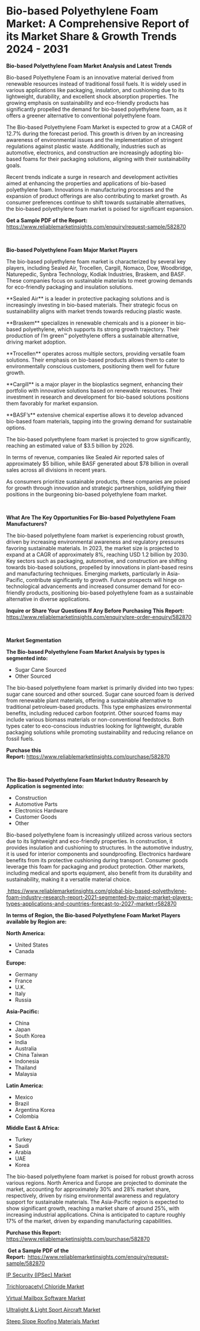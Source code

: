 <p><h1>Bio-based Polyethylene Foam Market: A Comprehensive Report of its Market Share & Growth Trends 2024 - 2031</h1></p><p><strong>Bio-based Polyethylene Foam Market Analysis and Latest Trends</strong></p>
<p><p>Bio-based Polyethylene Foam is an innovative material derived from renewable resources instead of traditional fossil fuels. It is widely used in various applications like packaging, insulation, and cushioning due to its lightweight, durability, and excellent shock absorption properties. The growing emphasis on sustainability and eco-friendly products has significantly propelled the demand for bio-based polyethylene foam, as it offers a greener alternative to conventional polyethylene foam.</p><p>The Bio-based Polyethylene Foam Market is expected to grow at a CAGR of 12.7% during the forecast period. This growth is driven by an increasing awareness of environmental issues and the implementation of stringent regulations against plastic waste. Additionally, industries such as automotive, electronics, and construction are increasingly adopting bio-based foams for their packaging solutions, aligning with their sustainability goals. </p><p>Recent trends indicate a surge in research and development activities aimed at enhancing the properties and applications of bio-based polyethylene foam. Innovations in manufacturing processes and the expansion of product offerings are also contributing to market growth. As consumer preferences continue to shift towards sustainable alternatives, the bio-based polyethylene foam market is poised for significant expansion.</p></p>
<p><strong>Get a Sample PDF of the Report:&nbsp;</strong> <a href="https://www.reliablemarketinsights.com/enquiry/request-sample/582870?utm_campaign=1398&utm_medium=2&utm_source=Github&utm_content=ia&utm_term=27092024&utm_id=bio-based-polyethylene-foam">https://www.reliablemarketinsights.com/enquiry/request-sample/582870</a></p>
<p>&nbsp;</p>
<p><strong>Bio-based Polyethylene Foam Major Market Players</strong></p>
<p><p>The bio-based polyethylene foam market is characterized by several key players, including Sealed Air, Trocellen, Cargill, Nomaco, Dow, Woodbridge, Naturepedic, Synbra Technology, Kodiak Industries, Braskem, and BASF. These companies focus on sustainable materials to meet growing demands for eco-friendly packaging and insulation solutions. </p><p>**Sealed Air** is a leader in protective packaging solutions and is increasingly investing in bio-based materials. Their strategic focus on sustainability aligns with market trends towards reducing plastic waste. </p><p>**Braskem** specializes in renewable chemicals and is a pioneer in bio-based polyethylene, which supports its strong growth trajectory. Their production of I’m green™ polyethylene offers a sustainable alternative, driving market adoption.</p><p>**Trocellen** operates across multiple sectors, providing versatile foam solutions. Their emphasis on bio-based products allows them to cater to environmentally conscious customers, positioning them well for future growth.</p><p>**Cargill** is a major player in the bioplastics segment, enhancing their portfolio with innovative solutions based on renewable resources. Their investment in research and development for bio-based solutions positions them favorably for market expansion.</p><p>**BASF’s** extensive chemical expertise allows it to develop advanced bio-based foam materials, tapping into the growing demand for sustainable options. </p><p>The bio-based polyethylene foam market is projected to grow significantly, reaching an estimated value of $3.5 billion by 2026. </p><p>In terms of revenue, companies like Sealed Air reported sales of approximately $5 billion, while BASF generated about $78 billion in overall sales across all divisions in recent years. </p><p>As consumers prioritize sustainable products, these companies are poised for growth through innovation and strategic partnerships, solidifying their positions in the burgeoning bio-based polyethylene foam market.</p></p>
<p>&nbsp;</p>
<p><strong>What Are The Key Opportunities For Bio-based Polyethylene Foam Manufacturers?</strong></p>
<p><p>The bio-based polyethylene foam market is experiencing robust growth, driven by increasing environmental awareness and regulatory pressures favoring sustainable materials. In 2023, the market size is projected to expand at a CAGR of approximately 8%, reaching USD 1.2 billion by 2030. Key sectors such as packaging, automotive, and construction are shifting towards bio-based solutions, propelled by innovations in plant-based resins and manufacturing techniques. Emerging markets, particularly in Asia-Pacific, contribute significantly to growth. Future prospects will hinge on technological advancements and increased consumer demand for eco-friendly products, positioning bio-based polyethylene foam as a sustainable alternative in diverse applications.</p></p>
<p><strong>Inquire or Share Your Questions If Any Before Purchasing This Report:</strong> <a href="https://www.reliablemarketinsights.com/enquiry/pre-order-enquiry/582870?utm_campaign=1398&utm_medium=2&utm_source=Github&utm_content=ia&utm_term=27092024&utm_id=bio-based-polyethylene-foam">https://www.reliablemarketinsights.com/enquiry/pre-order-enquiry/582870</a></p>
<p>&nbsp;</p>
<p><strong>Market Segmentation</strong></p>
<p><strong>The Bio-based Polyethylene Foam Market Analysis by types is segmented into:</strong></p>
<p><ul><li>Sugar Cane Sourced</li><li>Other Sourced</li></ul></p>
<p><p>The bio-based polyethylene foam market is primarily divided into two types: sugar cane sourced and other sourced. Sugar cane sourced foam is derived from renewable plant materials, offering a sustainable alternative to traditional petroleum-based products. This type emphasizes environmental benefits, including reduced carbon footprint. Other sourced foams may include various biomass materials or non-conventional feedstocks. Both types cater to eco-conscious industries looking for lightweight, durable packaging solutions while promoting sustainability and reducing reliance on fossil fuels.</p></p>
<p><strong>Purchase this Report:&nbsp;</strong><a href="https://www.reliablemarketinsights.com/purchase/582870?utm_campaign=1398&utm_medium=2&utm_source=Github&utm_content=ia&utm_term=27092024&utm_id=bio-based-polyethylene-foam">https://www.reliablemarketinsights.com/purchase/582870</a></p>
<p>&nbsp;</p>
<p><strong>The Bio-based Polyethylene Foam Market Industry Research by Application is segmented into:</strong></p>
<p><ul><li>Construction</li><li>Automotive Parts</li><li>Electronics Hardware</li><li>Customer Goods</li><li>Other</li></ul></p>
<p><p>Bio-based polyethylene foam is increasingly utilized across various sectors due to its lightweight and eco-friendly properties. In construction, it provides insulation and cushioning to structures. In the automotive industry, it is used for interior components and soundproofing. Electronics hardware benefits from its protective cushioning during transport. Consumer goods leverage this foam for packaging and product protection. Other markets, including medical and sports equipment, also benefit from its durability and sustainability, making it a versatile material choice.</p></p>
<p><a href="https://www.reliablemarketinsights.com/global-bio-based-polyethylene-foam-industry-research-report-2021-segmented-by-major-market-players-types-applications-and-countries-forecast-to-2027-market-r582870?utm_campaign=1398&utm_medium=2&utm_source=Github&utm_content=ia&utm_term=27092024&utm_id=bio-based-polyethylene-foam">&nbsp;https://www.reliablemarketinsights.com/global-bio-based-polyethylene-foam-industry-research-report-2021-segmented-by-major-market-players-types-applications-and-countries-forecast-to-2027-market-r582870</a></p>
<p><strong>In terms of Region, the Bio-based Polyethylene Foam Market Players available by Region are:</strong></p>
<p>
    <p> <strong> North America: </strong>
        <ul>
            <li>United States</li>
            <li>Canada</li>
        </ul>
        </p> 
    <p> <strong> Europe: </strong>
        <ul>
            <li>Germany</li>
            <li>France</li>
            <li>U.K.</li>
            <li>Italy</li>
            <li>Russia</li>
        </ul>
        </p> 
    <p> <strong> Asia-Pacific: </strong>
        <ul>
            <li>China</li>
            <li>Japan</li>
            <li>South Korea</li>
            <li>India</li>
            <li>Australia</li>
            <li>China Taiwan</li>
            <li>Indonesia</li>
            <li>Thailand</li>
            <li>Malaysia</li>
        </ul>
        </p> 
    <p> <strong> Latin America: </strong>
        <ul>
            <li>Mexico</li>
            <li>Brazil</li>
            <li>Argentina Korea</li>
            <li>Colombia</li>
        </ul>
        </p> 
    <p> <strong> Middle East & Africa: </strong>
        <ul>
            <li>Turkey</li>
            <li>Saudi</li>
            <li>Arabia</li>
            <li>UAE</li>
            <li>Korea</li>
        </ul>
    </p>
    </p>
<p><p>The bio-based polyethylene foam market is poised for robust growth across various regions. North America and Europe are projected to dominate the market, accounting for approximately 30% and 28% market share, respectively, driven by rising environmental awareness and regulatory support for sustainable materials. The Asia-Pacific region is expected to show significant growth, reaching a market share of around 25%, with increasing industrial applications. China is anticipated to capture roughly 17% of the market, driven by expanding manufacturing capabilities.</p></p>
<p><strong>Purchase this Report: </strong><a href="https://www.reliablemarketinsights.com/purchase/582870?utm_campaign=1398&utm_medium=2&utm_source=Github&utm_content=ia&utm_term=27092024&utm_id=bio-based-polyethylene-foam">https://www.reliablemarketinsights.com/purchase/582870</a></p>
<p>&nbsp;<strong>Get a Sample PDF of the Report:&nbsp;&nbsp;</strong><a href="https://www.reliablemarketinsights.com/enquiry/request-sample/582870?utm_campaign=1398&utm_medium=2&utm_source=Github&utm_content=ia&utm_term=27092024&utm_id=bio-based-polyethylene-foam">https://www.reliablemarketinsights.com/enquiry/request-sample/582870</a></p>
<p><strong></strong></p>
<p><p><a href="https://issuu.com/reportprime-2/docs/ip-security-ipsec-market-size-2030._101f56df5d2a89?utm_campaign=1398&utm_medium=2&utm_source=Github&utm_content=ia&utm_term=27092024&utm_id=bio-based-polyethylene-foam">IP Security (IPSec) Market</a></p><p><a href="https://www.linkedin.com/pulse/global-trichloroacetyl-chloride-industry-types-applications-ypigc?utm_campaign=1398&utm_medium=2&utm_source=Github&utm_content=ia&utm_term=27092024&utm_id=bio-based-polyethylene-foam">Trichloroacetyl Chloride Market</a></p><p><a href="https://github.com/jordond5lezama/Market-Research-Report-List-1/blob/main/virtual-mailbox-software-market.md?utm_campaign=1398&utm_medium=2&utm_source=Github&utm_content=ia&utm_term=27092024&utm_id=bio-based-polyethylene-foam">Virtual Mailbox Software Market</a></p><p><a href="https://issuu.com/reportprime-2/docs/ultralight-light-sport-aircraft-mar_7d3e056a32ffce?utm_campaign=1398&utm_medium=2&utm_source=Github&utm_content=ia&utm_term=27092024&utm_id=bio-based-polyethylene-foam">Ultralight & Light Sport Aircraft Market</a></p><p><a href="https://www.linkedin.com/pulse/what-growth-opportunities-challenges-steep-slope-roofing-materials-sh7xc?utm_campaign=1398&utm_medium=2&utm_source=Github&utm_content=ia&utm_term=27092024&utm_id=bio-based-polyethylene-foam">Steep Slope Roofing Materials Market</a></p></p>